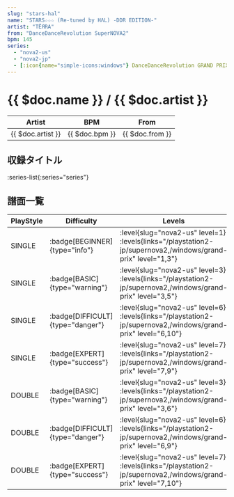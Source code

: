 ```yaml
---
slug: "stars-hal"
name: "STARS☆☆☆ (Re-tuned by HΛL) -DDR EDITION-"
artist: "TЁЯRA"
from: "DanceDanceRevolution SuperNOVA2"
bpm: 145
series:
  - "nova2-us"
  - "nova2-jp"
  - [:icon{name="simple-icons:windows"} DanceDanceRevolution GRAND PRIX](/windows/grand-prix)
---
```


# {{ $doc.name }} / {{ $doc.artist }}

|Artist|BPM|From|
|------|---|----|
|{{ $doc.artist }}|{{ $doc.bpm }}|{{ $doc.from }}|

## 収録タイトル

:series-list{:series="series"}

## 譜面一覧

|PlayStyle|Difficulty|Levels|Notes|Movie|
|---------|----------|------|-----|-----|
|SINGLE| :badge[BEGINNER]{type="info"}|<div class="field is-grouped is-grouped-multiline"> :level{slug="nova2-us" level=1}  :levels{links="/playstation2-jp/supernova2,/windows/grand-prix" level="1,3"}</div>|108/0||
|SINGLE| :badge[BASIC]{type="warning"}|<div class="field is-grouped is-grouped-multiline"> :level{slug="nova2-us" level=3}  :levels{links="/playstation2-jp/supernova2,/windows/grand-prix" level="3,5"}</div>|166/6||
|SINGLE| :badge[DIFFICULT]{type="danger"}|<div class="field is-grouped is-grouped-multiline"> :level{slug="nova2-us" level=6}  :levels{links="/playstation2-jp/supernova2,/windows/grand-prix" level="6,10"}</div>|280/9||
|SINGLE| :badge[EXPERT]{type="success"}|<div class="field is-grouped is-grouped-multiline"> :level{slug="nova2-us" level=7}  :levels{links="/playstation2-jp/supernova2,/windows/grand-prix" level="7,9"}</div>|300/0||
|DOUBLE| :badge[BASIC]{type="warning"}|<div class="field is-grouped is-grouped-multiline"> :level{slug="nova2-us" level=3}  :levels{links="/playstation2-jp/supernova2,/windows/grand-prix" level="3,6"}</div>|166/10||
|DOUBLE| :badge[DIFFICULT]{type="danger"}|<div class="field is-grouped is-grouped-multiline"> :level{slug="nova2-us" level=6}  :levels{links="/playstation2-jp/supernova2,/windows/grand-prix" level="6,9"}</div>|281/7||
|DOUBLE| :badge[EXPERT]{type="success"}|<div class="field is-grouped is-grouped-multiline"> :level{slug="nova2-us" level=7}  :levels{links="/playstation2-jp/supernova2,/windows/grand-prix" level="7,10"}</div>|300/0||
